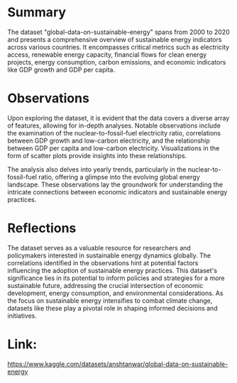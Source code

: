 # Summary

The dataset "global-data-on-sustainable-energy" spans from 2000 to 2020 and presents a comprehensive overview of sustainable energy indicators across various countries. It encompasses critical metrics such as electricity access, renewable energy capacity, financial flows for clean energy projects, energy consumption, carbon emissions, and economic indicators like GDP growth and GDP per capita.

# Observations

Upon exploring the dataset, it is evident that the data covers a diverse array of features, allowing for in-depth analyses. Notable observations include the examination of the nuclear-to-fossil-fuel electricity ratio, correlations between GDP growth and low-carbon electricity, and the relationship between GDP per capita and low-carbon electricity. Visualizations in the form of scatter plots provide insights into these relationships.

The analysis also delves into yearly trends, particularly in the nuclear-to-fossil-fuel ratio, offering a glimpse into the evolving global energy landscape. These observations lay the groundwork for understanding the intricate connections between economic indicators and sustainable energy practices.

# Reflections

The dataset serves as a valuable resource for researchers and policymakers interested in sustainable energy dynamics globally. The correlations identified in the observations hint at potential factors influencing the adoption of sustainable energy practices. This dataset's significance lies in its potential to inform policies and strategies for a more sustainable future, addressing the crucial intersection of economic development, energy consumption, and environmental considerations. As the focus on sustainable energy intensifies to combat climate change, datasets like these play a pivotal role in shaping informed decisions and initiatives.

# Link:
https://www.kaggle.com/datasets/anshtanwar/global-data-on-sustainable-energy
